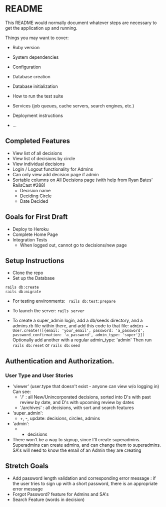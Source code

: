 # README

This README would normally document whatever steps are necessary to get the
application up and running.

Things you may want to cover:

* Ruby version

* System dependencies

* Configuration

* Database creation

* Database initialization

* How to run the test suite

* Services (job queues, cache servers, search engines, etc.)

* Deployment instructions

* ...

## Completed Features
* View list of all decisions
* View list of decisions by circle
* View individual decisions
* Login / Logout functionality for Admins
* Can only view add decision page if admin
* Sortable columns on All Decisions page (with help from Ryan Bates' RailsCast #288)
  - Decision name
  - Deciding Circle
  - Date Decided

## Goals for First Draft
* Deploy to Heroku
* Complete Home Page
* Integration Tests
  - When logged out, cannot go to decisions/new page

## Setup Instructions
* Clone the repo
* Set up the Database
```
rails db:create
rails db:migrate
```
* For testing environments:
``` rails db:test:prepare```
* To launch the server:
```rails server```

* To create a super_admin login, add a db/seeds directory, and a admins.rb file within there, and add this code to that file:
```admins = User.create!([{email: 'your_email', password: 'a_password', password_confirmation: 'a_password', admin_type: 'super'}])```
Optionally add another with a regular admin_type: 'admin'
Then run ```rails db:reset``` or ```rails db:seed```

## Authentication and Authorization.
### User Type and User Stories
* 'viewer' (user.type that doesn't exist - anyone can view w/o logging in) Can see:
  - '/' : all New/Unincorporated decisions, sorted into D's with past review by date, and D's with upcoming review by dates
  - '/archives' : all decisions, with sort and search features
* 'super_admin':
  - +, -, update: decisions, circles, admins
* 'admin':
  - + decisions
* There won't be a way to signup, since I'll create superadmins. Superadmins can create admins, and can change them to superadmins. SA's will need to know the email of an Admin they are creating


## Stretch Goals
* Add password length validation and corresponding error message : if the user tries to sign up with a short password, there is an appropriate error message
* Forgot Password? feature for Admins and SA's
* Search Feature (words in decision)
